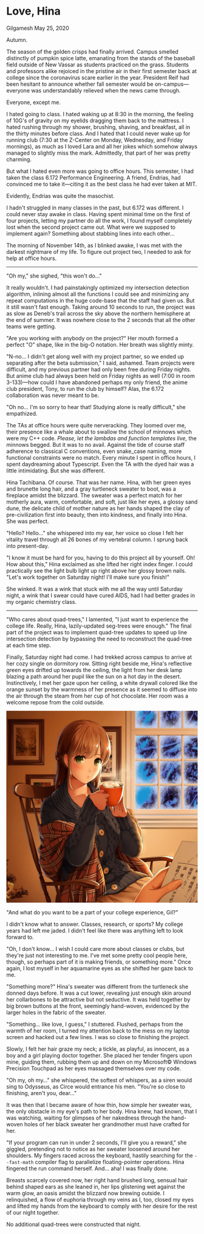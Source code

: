 # Love, Hina

Gilgamesh
May 25, 2020

Autumn.

The season of the golden crisps had finally arrived. Campus smelled distinctly of pumpkin spice latte, emanating from the stands of the baseball field outside of New Vassar as students practiced on the grass. Students and professors alike rejoiced in the pristine air in their first semester back at college since the coronavirus scare earlier in the year. President Reif had been hesitant to announce whether fall semester would be on-campus—everyone was understandably relieved when the news came through.

Everyone, except me.

I hated going to class. I hated waking up at 8:30 in the morning, the feeling of 10G's of gravity on my eyelids dragging them back to the mattress. I hated rushing through my shower, brushing, shaving, and breakfast, all in the thirty minutes before class. And I hated that I could never wake up for running club (7:30 at the Z-Center on Monday, Wednesday, and Friday mornings), as much as I loved Lara and all her jokes which somehow always managed to slightly miss the mark. Admittedly, that part of her was pretty charming.

But what I hated even more was going to office hours. This semester, I had taken the class 6.172 Performance Engineering. A friend, Endrias, had convinced me to take it—citing it as the best class he had ever taken at MIT.

Evidently, Endrias was quite the masochist.

I hadn't struggled in many classes in the past, but 6.172 was different. I could never stay awake in class. Having spent minimal time on the first of four projects, letting my partner do all the work, I found myself completely lost when the second project came out. What were we supposed to implement again? Something about stabbing lines into each other…

The morning of November 14th, as I blinked awake, I was met with the darkest nightmare of my life. To figure out project two, I needed to ask for help at office hours.

---

"Oh my," she sighed, "this won't do…"

It really wouldn't. I had painstakingly optimized my intersection detection algorithm, inlining almost all the functions I could see and minimizing any repeat computations in the huge code-base that the staff had given us. But it still wasn't fast enough. Taking around 10 seconds to run, the project was as slow as Deneb's trail across the sky above the northern hemisphere at the end of summer. It was nowhere close to the 2 seconds that all the other teams were getting.

"Are you working with anybody on the project?" Her mouth formed a perfect "O" shape, like in the big-O notation. Her breath was slightly minty.

"N-no… I didn't get along well with my project partner, so we ended up separating after the beta submission," I said, ashamed. Team projects were difficult, and my previous partner had only been free during Friday nights. But anime club had always been held on Friday nights as well (7:00 in room 3-133)—how could I have abandoned perhaps my only friend, the anime club president, Tony, to run the club by himself? Alas, the 6.172 collaboration was never meant to be.

"Oh no… I'm so sorry to hear that! Studying alone is really difficult," she empathized.

The TAs at office hours were quite nerveracking. They loomed over me, their presence like a whale about to swallow the school of minnows which were my C++ code. *Please, let the lambdas and function templates live,* the minnows begged. But it was to no avail. Against the tide of course staff adherence to classical C conventions, even snake_case naming, more functional constraints were no match. Every minute I spent in office hours, I spent daydreaming about Typescript. Even the TA with the dyed hair was a little intimidating. But she was different.

Hina Tachibana. Of course. That was her name. Hina, with her green eyes and brunette long hair, and a gray turtleneck sweater to boot, was a fireplace amidst the blizzard. The sweater was a perfect match for her motherly aura, warm, comfortable, and soft, just like her eyes, a glossy sand dune, the delicate child of mother nature as her hands shaped the clay of pre-civilization first into beauty, then into kindness, and finally into Hina. She was perfect.

"Hello? Hello…" she whispered into my ear, her voice so close I felt her vitality travel through all 26 bones of my vertebral column. I sprung back into present-day.

"I know it must be hard for you, having to do this project all by yourself. Oh! How about this," Hina exclaimed as she lifted her right index finger. I could practically see the light bulb light up right above her glossy brown nails. "Let's work together on Saturday night! I'll make sure you finish!"

She winked. It was a wink that stuck with me all the way until Saturday night, a wink that I swear could have cured AIDS, had I had better grades in my organic chemistry class.

---

"Who cares about quad-trees," I lamented, "I just want to experience the college life. Really, Hina, lazily-updated seg-trees were enough." The final part of the project was to implement quad-tree updates to speed up line intersection detection by bypassing the need to reconstruct the quad-tree at each time step.

Finally, Saturday night had come. I had trekked across campus to arrive at her cozy single on dormitory row. Sitting right beside me, Hina's reflective green eyes drifted up towards the ceiling, the light from her desk lamp blazing a path around her pupil like the sun on a hot day in the desert. Instinctively, I met her gaze upon her ceiling, a white drywall colored like the orange sunset by the warmness of her presence as it seemed to diffuse into the air through the steam from her cup of hot chocolate. Her room was a welcome repose from the cold outside.

![](love-hina.md-assets/2020-05-25-23-13-03.png)

"And what do you want to be a part of your college experience, Gil?"

I didn't know what to answer. Classes, research, or sports? My college years had left me jaded. I didn't feel like there was anything left to look forward to.

"Oh, I don't know… I wish I could care more about classes or clubs, but they're just not interesting to me. I've met some pretty cool people here, though, so perhaps part of it is making friends, or something more." Once again, I lost myself in her aquamarine eyes as she shifted her gaze back to me.

"Something more?" Hina's sweater was different from the turtleneck she donned days before. It was a cut lower, revealing just enough skin around her collarbones to be attractive but not seductive. It was held together by big brown buttons at the front, seemingly hand-woven, evidenced by the larger holes in the fabric of the sweater.

"Something… like love, I guess," I stuttered. Flushed, perhaps from the warmth of her room, I turned my attention back to the mess on my laptop screen and hacked out a few lines. I was so close to finishing the project.

Slowly, I felt her hair graze my neck; a tickle, as playful, as innocent, as a boy and a girl playing doctor together. She placed her tender fingers upon mine, guiding them, rubbing them up and down on my Microsoft© Windows Precision Touchpad as her eyes massaged themselves over my code.

"Oh my, oh my…" she whispered, the softest of whispers, as a siren would sing to Odysseus, as Circe would entrance his men. "You're so close to finishing, aren't you, dear…"

It was then that I became aware of how thin, how simple her sweater was, the only obstacle in my eye's path to her body. Hina knew, had known, that I was watching, waiting for glimpses of her nakedness through the hand-woven holes of her black sweater her grandmother must have crafted for her.

"If your program can run in under 2 seconds, I'll give you a reward," she giggled, pretending not to notice as her sweater loosened around her shoulders. My fingers raced across the keyboard, hastily searching for the `--fast-math` compiler flag to parallelize floating-pointer operations. Hina fingered the run command herself. And… aha! I was finally done.

Breasts scarcely covered now, her right hand brushed long, sensual hair behind shaped ears as she leaned in, her lips glistening wet against the warm glow, an oasis amidst the blizzard now brewing outside. I relinquished, a flow of euphoria through my veins as I, too, closed my eyes and lifted my hands from the keyboard to comply with her desire for the rest of our night together.

No additional quad-trees were constructed that night.
